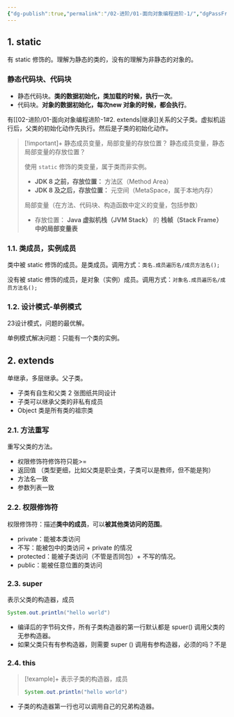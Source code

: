 ```yaml
---
{"dg-publish":true,"permalink":"/02-进阶/01-面向对象编程进阶-1/","dgPassFrontmatter":true}
---
```



## 1. static

有 static 修饰的。理解为静态的类的，没有的理解为非静态的对象的。

### 静态代码块、代码块
- 静态代码块。**类的数据初始化，类加载的时候，执行一次**。
- 代码块。**对象的数据初始化，每次new 对象的时候，都会执行**。

有[[02-进阶/01-面向对象编程进阶-1#2. extends\|继承]]关系的父子类。虚拟机运行后，父类的初始化动作先执行。然后是子类的初始化动作。




> [!important]+ 静态成员变量，局部变量的存放位置？
> 静态成员变量，静态局部变量的存放位置？
> 
> 使用 `static` 修饰的类变量，属于类而非实例。
> - **JDK 8 之前，存放位置：** 方法区（Method Area）
> - **JDK 8 及之后，存放位置：** 元空间（MetaSpace，属于本地内存）
> 
> 局部变量（在方法、代码块、构造函数中定义的变量，包括参数）
> - 存放位置： **Java 虚拟机栈（JVM Stack）** 的 **栈帧（Stack Frame）中的局部变量表**


### 1.1. 类成员，实例成员

类中被 static 修饰的成员。是类成员。调用方式：`类名.成员遍历名/成员方法名();`

没有被 static 修饰的成员，是对象（实例）成员。调用方式：`对象名.成员遍历名/成员方法名();`

### 1.2. 设计模式-单例模式

23设计模式，问题的最优解。

单例模式解决问题：只能有一个类的实例。

## 2. extends

单继承，多层继承。父子类。

- 子类有自生和父类 2 张图纸共同设计
- 子类可以继承父类的非私有成员
- Object 类是所有类的祖宗类

### 2.1. 方法重写

重写父类的方法。
- 权限修饰符修饰符只能>=
- 返回值 （类型更细，比如父类是职业类，子类可以是教师，但不能是狗）
- 方法名一致
- 参数列表一致

### 2.2. 权限修饰符 

权限修饰符：描述**类中的成员**，可以**被其他类访问的范围**。

- private：能被本类访问
- 不写：能被包中的类访问 + private 的情况
- protected：能被子类访问（不管是否同包）+ 不写的情况。
- public：能被任意位置的类访问


### 2.3. super

表示父类的构造器，成员
```Java
System.out.println("hello world")
```

- 编译后的字节码文件，所有子类构造器的第一行默认都是 spuer() 调用父类的无参构造器。
- 如果父类只有有参构造器，则需要 super () 调用有参构造器，必须的吗？不是

### 2.4. this

> [!example]+ 表示子类的构造器，成员
> ```Java
> System.out.println("hello world")
> ```

- 子类的构造器第一行也可以调用自己的兄弟构造器。




